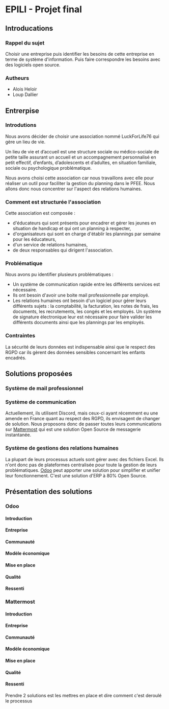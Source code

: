 # EPILI - Projet final

## Introducations

### Rappel du sujet

Choisir une entreprise puis identifier les besoins de cette entreprise en terme de système d'information.
Puis faire correspondre les besoins avec des logiciels open source.

### Autheurs

- Alois Heloir
- Loup Dallier

## Entrerpise

### Introdutions

Nous avons décider de choisir une association nommé LuckForLife76 qui gère un lieu de vie.

Un lieu de vie et d’accueil est une structure sociale ou médico-sociale de petite taille assurant un accueil et un accompagnement personnalisé en petit effectif, d’enfants, d’adolescents et d’adultes, en situation familiale, sociale ou psychologique problématique.

Nous avons choisi cette association car nous travaillons avec elle pour réaliser un outil pour faciliter la gestion du planning dans le PFEE.
Nous allons donc nous concentrer sur l'aspect des relations humaines.

### Comment est structurée l'association

Cette association est composée :

- d'éducateurs qui sont présents pour encadrer et gérer les jeunes en situation de handicap et qui ont un planning à respecter,
- d'organisateurs qui sont en charge d'établir les plannings par semaine pour les éducateurs,
- d'un service de relations humaines,
- de deux responsables qui dirigent l'association.

### Problématique

Nous avons pu identifier plusieurs problématiques :

- Un système de communication rapide entre les différents services est nécessaire.
- Ils ont besoin d'avoir une boite mail professionnelle par employé.
- Les relations humaines ont besoin d'un logiciel pour gérer leurs différents sujets : la comptabilité, la facturation, les notes de frais, les documents, les recrutements, les congés et les employés. Un système de signature électronique leur est nécessaire pour faire valider les différents documents ainsi que les plannings par les employés.

### Contraintes

La sécurité de leurs données est indispensable ainsi que le respect des RGPD car ils gèrent des données sensibles concernant les enfants encadrés.

## Solutions proposées

### Système de mail professionnel

### Système de communication

Actuellement, ils utilisent Discord, mais ceux-ci ayant récemment eu une amende en France quant au respect des RGPD, ils envisagent de changer de solution. Nous proposons donc de passer toutes leurs communications sur [Mattermost](https://mattermost.com/) qui est une solution Open Source de messagerie instantanée.

### Système de gestions des relations humaines

La plupart de leurs processus actuels sont gérer avec des fichiers Excel. Ils n'ont donc pas de plateformes centralisée pour toute la gestion de leurs problématiques. [Odoo](https://www.odoo.com/fr_FR) peut apporter une solution pour simplifier et unifier leur fonctionnement. C'est une solution d'ERP à 80% Open Source.

## Présentation des solutions

### Odoo

#### Introduction
#### Entreprise
#### Communauté
#### Modèle économique
#### Mise en place
#### Qualité
#### Ressenti

### Mattermost

#### Introduction
#### Entreprise
#### Communauté
#### Modèle économique
#### Mise en place
#### Qualité
#### Ressenti

Prendre 2 solutions est les mettres en place et dire comment c'est deroulé le processus
